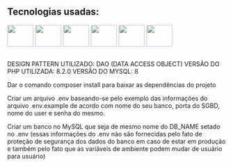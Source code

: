 <div style="display: inline_block"><br> 
    
<h2>Tecnologias usadas:</h2>

<img align="center" height="50" width="60" src="https://cdn.jsdelivr.net/gh/devicons/devicon/icons/mysql/mysql-original-wordmark.svg" />
<img align="center" height="50" width="60" src="https://cdn.jsdelivr.net/gh/devicons/devicon/icons/php/php-original.svg" />           
<img align="center" height="50" width="60" src="https://cdn.jsdelivr.net/gh/devicons/devicon/icons/bootstrap/bootstrap-original-wordmark.svg" />
<img align="center" height="50" width="60" src="https://cdn.jsdelivr.net/gh/devicons/devicon/icons/composer/composer-original.svg" />           
<img align="center" height="50" width="60" src="https://cdn.jsdelivr.net/gh/devicons/devicon/icons/html5/html5-plain-wordmark.svg" />
<img align="center" height="50" width="60" src="https://cdn.jsdelivr.net/gh/devicons/devicon/icons/css3/css3-plain-wordmark.svg" />
          
</div><br>



DESIGN PATTERN UTILIZADO: DAO (DATA ACCESS OBJECT)
VERSÃO DO PHP UTILIZADA: 8.2.0
VERSÃO DO MYSQL: 8

Dar o comando composer install para baixar as dependências do projeto

Criar um arquivo .env baseando-se pelo exemplo das informações do arquivo .env.example de acordo com nome do seu banco, porta do SGBD, nome do user e senha do mesmo.

Criar um banco no MySQL que seja de mesmo nome do DB_NAME setado no .env (essas informações do .env não são fornecidas pelo fato de proteção de segurança dos dados do banco em caso de estar em produção
e também pelo fato que as variáveis de ambiente podem mudar de usuário para usuário)


